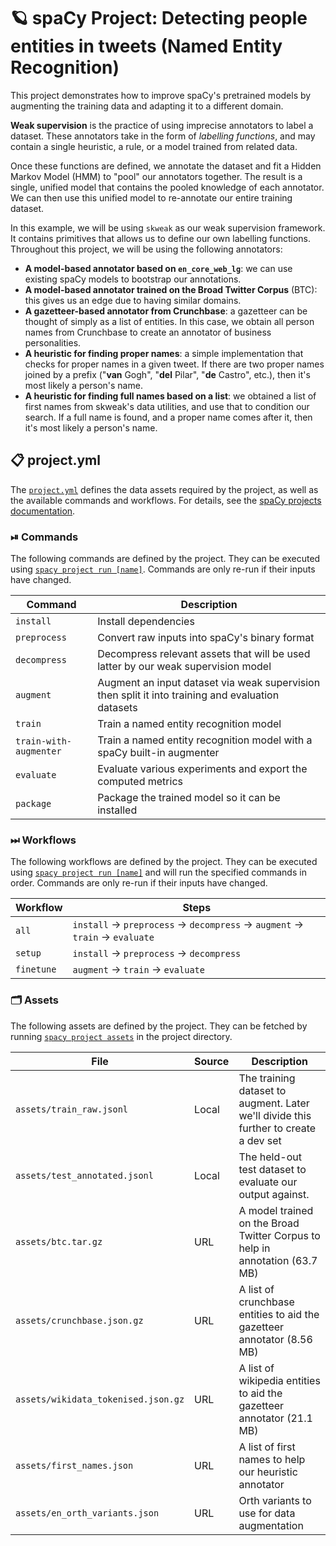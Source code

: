 <!-- SPACY PROJECT: AUTO-GENERATED DOCS START (do not remove) -->

# 🪐 spaCy Project: Detecting people entities in tweets (Named Entity Recognition)

This project demonstrates how to improve spaCy's pretrained models by
augmenting the training data and adapting it to a different domain.

**Weak supervision** is the practice of using imprecise annotators to label a
dataset. These annotators take in the form of *labelling functions*, and may
contain a single heuristic, a rule, or a model trained from related data.

Once these functions are defined, we annotate the dataset and fit a Hidden Markov
Model (HMM) to "pool" our annotators together. The result is a single, unified
model that contains the pooled knowledge of each annotator. We can then use
this unified model to re-annotate our entire training dataset.

In this example, we will be using `skweak` as our weak supervision framework.
It contains primitives that allows us to define our own labelling functions. 
Throughout this project, we will be using the following annotators:
- **A model-based annotator based on `en_core_web_lg`**: we can use existing
    spaCy models to bootstrap our annotations.
- **A model-based annotator trained on the Broad Twitter Corpus** (BTC): 
    this gives us an edge due to having similar domains.
- **A gazetteer-based annotator from Crunchbase**: a gazetteer can be thought of
    simply as a list of entities. In this case, we obtain all person names from
    Crunchbase to create an annotator of business personalities.
- **A heuristic for finding proper names**: a simple implementation that checks
    for proper names in a given tweet. If there are two proper names joined by
    a prefix ("**van** Gogh", "**del** Pilar", "**de** Castro", etc.), then
    it's most likely a person's name. 
- **A heuristic for finding full names based on a list**: we obtained a list of
    first names from skweak's data utilities, and use that to condition our
    search. If a full name is found, and a proper name comes after it, then
    it's most likely a person's name.


## 📋 project.yml

The [`project.yml`](project.yml) defines the data assets required by the
project, as well as the available commands and workflows. For details, see the
[spaCy projects documentation](https://spacy.io/usage/projects).

### ⏯ Commands

The following commands are defined by the project. They
can be executed using [`spacy project run [name]`](https://spacy.io/api/cli#project-run).
Commands are only re-run if their inputs have changed.

| Command | Description |
| --- | --- |
| `install` | Install dependencies |
| `preprocess` | Convert raw inputs into spaCy's binary format |
| `decompress` | Decompress relevant assets that will be used latter by our weak supervision model |
| `augment` | Augment an input dataset via weak supervision then split it into training and evaluation datasets |
| `train` | Train a named entity recognition model |
| `train-with-augmenter` | Train a named entity recognition model with a spaCy built-in augmenter |
| `evaluate` | Evaluate various experiments and export the computed metrics |
| `package` | Package the trained model so it can be installed |

### ⏭ Workflows

The following workflows are defined by the project. They
can be executed using [`spacy project run [name]`](https://spacy.io/api/cli#project-run)
and will run the specified commands in order. Commands are only re-run if their
inputs have changed.

| Workflow | Steps |
| --- | --- |
| `all` | `install` &rarr; `preprocess` &rarr; `decompress` &rarr; `augment` &rarr; `train` &rarr; `evaluate` |
| `setup` | `install` &rarr; `preprocess` &rarr; `decompress` |
| `finetune` | `augment` &rarr; `train` &rarr; `evaluate` |

### 🗂 Assets

The following assets are defined by the project. They can
be fetched by running [`spacy project assets`](https://spacy.io/api/cli#project-assets)
in the project directory.

| File | Source | Description |
| --- | --- | --- |
| `assets/train_raw.jsonl` | Local | The training dataset to augment. Later we'll divide this further to create a dev set |
| `assets/test_annotated.jsonl` | Local | The held-out test dataset to evaluate our output against. |
| `assets/btc.tar.gz` | URL | A model trained on the Broad Twitter Corpus to help in annotation (63.7 MB) |
| `assets/crunchbase.json.gz` | URL | A list of crunchbase entities to aid the gazetteer annotator (8.56 MB) |
| `assets/wikidata_tokenised.json.gz` | URL | A list of wikipedia entities to aid the gazetteer annotator (21.1 MB) |
| `assets/first_names.json` | URL | A list of first names to help our heuristic annotator |
| `assets/en_orth_variants.json` | URL | Orth variants to use for data augmentation |

<!-- SPACY PROJECT: AUTO-GENERATED DOCS END (do not remove) -->

